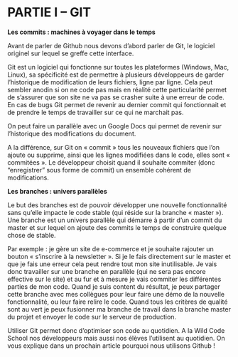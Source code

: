 # PARTIE I – GIT

**Les commits : machines à voyager dans le temps**

Avant de parler de Github nous devons d’abord parler de Git, le logiciel originel sur lequel se greffe cette interface.

Git est un logiciel qui fonctionne sur toutes les plateformes (Windows, Mac, Linux), sa spécificité est de permettre à plusieurs développeurs de garder l’historique de modification de leurs fichiers, ligne par ligne. Cela peut sembler anodin si on ne code pas mais en réalité cette particularité permet de s’assurer que son site ne va pas se crasher suite à une erreur de code. En cas de bugs Git permet de revenir au dernier commit qui fonctionnait et de prendre le temps de travailler sur ce qui ne marchait pas.

 


On peut faire un parallèle avec un Google Docs qui permet de revenir sur l’historique des modifications du document.

A la différence, sur Git on « commit » tous les nouveaux fichiers que l’on ajoute ou supprime, ainsi que les lignes modifiées dans le code, elles sont « commitées ». Le développeur choisit quand il souhaite commiter (donc “enregistrer” sous forme de commit) un ensemble cohérent de modifications.

**Les branches : univers parallèles**

Le but des branches est de pouvoir développer une nouvelle fonctionnalité sans qu’elle impacte le code stable (qui réside sur la branche « master »). Une branche est un univers parallèle qui démarre à partir d’un commit du master et sur lequel on ajoute des commits le temps de construire quelque chose de stable.

 

Par exemple : je gère un site de e-commerce et je souhaite rajouter un bouton « s’inscrire à la newsletter ». Si je le fais directement sur le master et que je fais une erreur cela peut rendre tout mon site inutilisable. Je vais donc travailler sur une branche en parallèle (qui ne sera pas encore effective sur le site) et au fur et à mesure je vais commiter les différentes parties de mon code. Quand je suis content du résultat, je peux partager cette branche avec mes collègues pour leur faire une démo de la nouvelle fonctionnalité, ou leur faire relire le code. Quand tous les critères de qualité sont au vert je peux fusionner ma branche de travail dans la branche master du projet et envoyer le code sur le serveur de production.

Utiliser Git permet donc d’optimiser son code au quotidien. A la Wild Code School nos développeurs mais aussi nos élèves l’utilisent au quotidien.
On vous explique dans un prochain article pourquoi nous utilisons Github !
